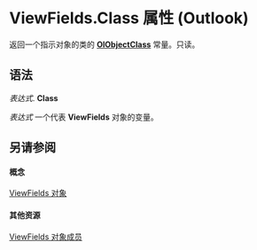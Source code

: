 
# ViewFields.Class 属性 (Outlook)

返回一个指示对象的类的  **[OlObjectClass](33d724b3-df3c-2a7f-a80f-93b66d96f588.md)** 常量。只读。


## 语法

 _表达式_. **Class**

 _表达式_ 一个代表 **ViewFields** 对象的变量。


## 另请参阅


#### 概念


[ViewFields 对象](2516faed-ed11-6cb3-ce9c-b6afa788e909.md)
#### 其他资源


[ViewFields 对象成员](cb481039-258c-e3af-e694-d7712cf0c648.md)
